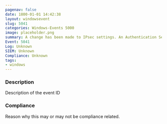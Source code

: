 ```yaml
---
pagenav: false
date: 1800-01-01 14:42:38
layout: windowsevent
slug: 5041
categories: Windows-Events 5000
image: placeholder.png
summary: A change has been made to IPsec settings. An Authentication Set was modified
Event: 5041
Log: Unknown
SIEM: Unknown
Compliance: Unknown
tags:
- windows
---
```


### Description

Description of the event ID

### Compliance

Reason why this may or may not be compliance related.
